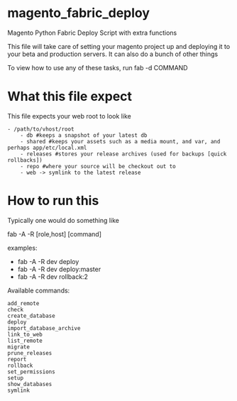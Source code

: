 magento_fabric_deploy
=====================

Magento Python Fabric Deploy Script with extra functions

This file will take care of setting your magento project up and deploying it to
your beta and production servers. It can also do a bunch of other things

To view how to use any of these tasks, run fab -d COMMAND

What this file expect
=====================

This file expects your web root to look like

    - /path/to/vhost/root
        - db #keeps a snapshot of your latest db
        - shared #keeps your assets such as a media mount, and var, and perhaps app/etc/local.xml
        - releases #stores your release archives (used for backups [quick rollbacks])
        - repo #where your source will be checkout out to
        - web -> symlink to the latest release


How to run this
=====================

Typically one would do something like

fab -A -R [role,host] [command]

examples:
- fab -A -R dev deploy
- fab -A -R dev deploy:master
- fab -A -R dev rollback:2  

Available commands:

    add_remote
    check
    create_database
    deploy
    import_database_archive
    link_to_web
    list_remote
    migrate
    prune_releases
    report
    rollback
    set_permissions
    setup
    show_databases
    symlink

